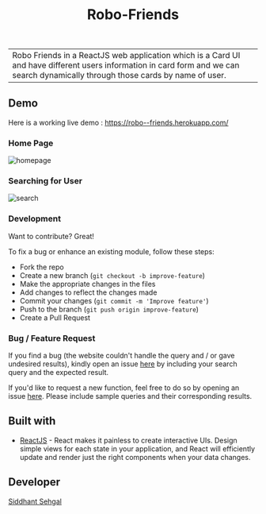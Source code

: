 <h1 align="center"> Robo-Friends </h1> <br>

<table>
	<tr>
		<td>
			Robo Friends in a ReactJS web application which is a Card UI and have different users information in card form and we can search dynamically through those cards by name of user.
		</td>
	</tr>
</table>

## Demo

Here is a working live demo : https://robo--friends.herokuapp.com/

### Home Page

![homepage](https://user-images.githubusercontent.com/35633575/48636868-17798f00-e9f2-11e8-9f76-14061bd3f24f.png)

### Searching for User

![search](https://user-images.githubusercontent.com/35633575/48636896-2bbd8c00-e9f2-11e8-9aba-38ce00699f55.png)

### Development

Want to contribute? Great!

To fix a bug or enhance an existing module, follow these steps:

- Fork the repo
- Create a new branch (`git checkout -b improve-feature`)
- Make the appropriate changes in the files
- Add changes to reflect the changes made
- Commit your changes (`git commit -m 'Improve feature'`)
- Push to the branch (`git push origin improve-feature`)
- Create a Pull Request

### Bug / Feature Request

If you find a bug (the website couldn't handle the query and / or gave undesired results), kindly open an issue [here](https://github.com/coderrsid/smart-brain-app/issues/new) by including your search query and the expected result.

If you'd like to request a new function, feel free to do so by opening an issue [here](https://github.com/coderrsid/smart-brain-app/issues/new). Please include sample queries and their corresponding results.

## Built with

- [ReactJS](https://reactjs.org/) - React makes it painless to create interactive UIs. Design simple views for each state in your application, and React will efficiently update and render just the right components when your data changes.

## Developer

[Siddhant Sehgal](https://github.com/coderrsid)

